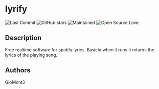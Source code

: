# lyrify

![Last Commit](https://img.shields.io/github/last-commit/GioMontre/lyrify)
![GitHub stars](https://img.shields.io/github/stars/GioMontre/lyrify.svg?style=social)
![Maintained](https://img.shields.io/badge/Maintained-yes-green.svg)
![Open Source Love](https://badges.frapsoft.com/os/v1/open-source.svg?v=103)

## Description

Free realtime software for spotify lyrics.
Basicly when it runs it returns the lyrics of the playing song.

## Authors

GioMont3
